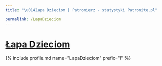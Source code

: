 ```yaml
---
title: "\u0141apa Dzieciom | Patromierz - statystyki Patronite.pl"

permalink: /LapaDzieciom
---
```


# [Łapa Dzieciom](https://patronite.pl/LapaDzieciom)

{% include profile.md name="LapaDzieciom" prefix="l" %}
